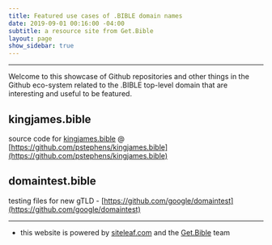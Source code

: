 ```yaml
---
title: Featured use cases of .BIBLE domain names
date: 2019-09-01 00:16:00 -04:00
subtitle: a resource site from Get.Bible
layout: page
show_sidebar: true
---
```


***

Welcome to this showcase of Github repositories and other things in the Github eco-system related to the .BIBLE top-level domain that are interesting and useful to be featured.

## kingjames.bible

source code for [kingjames.bible](http://kingjames.bible) @ [https://github.com/pstephens/kingjames.bible](https://github.com/pstephens/kingjames.bible)

## domaintest.bible

testing files for new gTLD - [https://github.com/google/domaintest](https://github.com/google/domaintest)

***

* this website is powered by [siteleaf.com](https://manage.siteleaf.com/) and the [Get.Bible](https://get.bible) team
